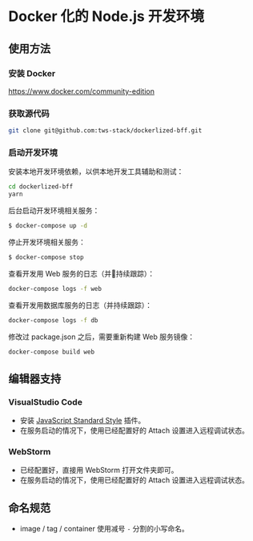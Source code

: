 # Docker 化的 Node.js 开发环境

## 使用方法

### 安装 Docker

https://www.docker.com/community-edition

### 获取源代码

```bash
git clone git@github.com:tws-stack/dockerlized-bff.git
```

### 启动开发环境

安装本地开发环境依赖，以供本地开发工具辅助和测试：

```bash
cd dockerlized-bff
yarn
```

后台启动开发环境相关服务：

```bash
$ docker-compose up -d
```

停止开发环境相关服务：

```bash
$ docker-compose stop
```

查看开发用 Web 服务的日志（并持续跟踪）：

```bash
docker-compose logs -f web
```

查看开发用数据库服务的日志（并持续跟踪）：

```bash
docker-compose logs -f db
```

修改过 package.json 之后，需要重新构建 Web 服务镜像：

```bash
docker-compose build web
```

## 编辑器支持

### VisualStudio Code

- 安装 [JavaScript Standard Style](https://marketplace.visualstudio.com/items?itemName=chenxsan.vscode-standardjs) 插件。
- 在服务启动的情况下，使用已经配置好的 Attach 设置进入远程调试状态。

### WebStorm

- 已经配置好，直接用 WebStorm 打开文件夹即可。
- 在服务启动的情况下，使用已经配置好的 Attach 设置进入远程调试状态。

## 命名规范

- image / tag / container 使用减号 `-` 分割的小写命名。
